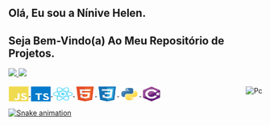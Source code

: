 ## Olá, Eu sou a Nínive Helen.</font> 
## Seja Bem-Vindo(a) Ao Meu Repositório de Projetos.
 <div>
  <a href="https://github.com/ninivehelen">
  <img height="180em" src="https://github-readme-stats.vercel.app/api?username=ninivehelen&show_icons=true&theme=dracula&include_all_commits=true&count_private=true"/>
  <img height="180em" src="https://github-readme-stats.vercel.app/api/top-langs/?username=ninivehelen&layout=compact&langs_count=16&theme=dracula"/>
</div>
<div style="display: inline_block"><br>
  <img align="center" alt="Rafa-Js" height="30" width="40" src="https://raw.githubusercontent.com/devicons/devicon/master/icons/javascript/javascript-plain.svg">
  <img align="center" alt="Rafa-Ts" height="30" width="40" src="https://raw.githubusercontent.com/devicons/devicon/master/icons/typescript/typescript-plain.svg">
  <img align="center" alt="Rafa-React" height="30" width="40" src="https://raw.githubusercontent.com/devicons/devicon/master/icons/react/react-original.svg">
  <img align="center" alt="Rafa-HTML" height="30" width="40" src="https://raw.githubusercontent.com/devicons/devicon/master/icons/html5/html5-original.svg">
  <img align="center" alt="Rafa-CSS" height="30" width="40" src="https://raw.githubusercontent.com/devicons/devicon/master/icons/css3/css3-original.svg">
  <img align="center" alt="Rafa-Python" height="30" width="40" src="https://raw.githubusercontent.com/devicons/devicon/master/icons/python/python-original.svg">
  <img align="center" alt="Rafa-Csharp" height="30" width="40" src="https://raw.githubusercontent.com/devicons/devicon/master/icons/csharp/csharp-original.svg">
 <img align="right" alt="Pc" src="https://drive.google.com/file/d/1Z65fXgmPH4Lk8Mqck6zm0tr0GWpC4sWd/view?usp=sharing">
</div>
</div>
  
</div>
  
 
<div> 

  ![Snake animation](https://github.com/ninivehelen/rafaballerini/blob/output/github-contribution-grid-snake.svg)
 
</div>

